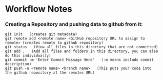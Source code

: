 # Workflow Notes

### Creating a Repository and pushing data to github from it:

```
git init   (creates git metadata)
git remote add <remote name> <GitHub repository URL to assign to remote> (creates remote to github repository)
git status   (View all files in this directory that are not committed)
git add .   (Add all files and folders in this directory, you can also do this individually)
git commit -m 'Enter Commit Message Here'   (-m means include commit description)
git push -u <remote name> <branch name>   (This puts your code into the github repository at the remotes URL)
```
